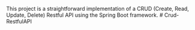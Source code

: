 This project is a straightforward implementation of a CRUD (Create, Read, Update, Delete) Restful API using the Spring Boot framework. # Crud-RestfulAPI
